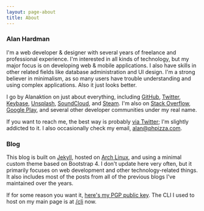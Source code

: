 ```yaml
---
layout: page-about
title: About
---
```


### Alan Hardman

I'm a web developer & designer with several years of freelance and professional experience. I'm interested in all kinds of technology, but my major focus is on developing web & mobile applications. I also have skills in other related fields like database administration and UI design. I'm a strong believer in minimalism, as so many users have trouble understanding and using complex applications. Also it just looks better.

I go by Alanaktion on just about everything, including [GitHub](https://github.com/Alanaktion), [Twitter](https://twitter.com/alanaktion), [Keybase](https://keybase.io/alanaktion), [Unsplash](https://unsplash.com/@alanaktion), [SoundCloud](https://soundcloud.com/alanaktion), and [Steam](http://steamcommunity.com/id/alanaktion). I'm also on [Stack Overflow](https://stackoverflow.com/users/873843/alanaktion), [Google Play](https://play.google.com/store/apps/developer?id=Alan+Hardman), and several other developer communities under my real name.

If you want to reach me, the best way is probably [via Twitter](https://twitter.com/alanaktion); I'm slightly addicted to it. I also occasionally check my email, [alan@phpizza.com](mailto:alan@phpizza.com).

### Blog

This blog is built on [Jekyll](http://jekyllrb.com), hosted on [Arch Linux](https://www.archlinux.org), and using a minimal custom theme based on Bootstrap 4. I don't update here very often, but it primarily focuses on web development and other technology-related things. It also includes most of the posts from all of the previous blogs I've maintained over the years.

If for some reason you want it, [here's my PGP public key](/pgp.txt). The CLI I used to host on my main page is at [/cli](https://phpizza.com/cli/) now.
